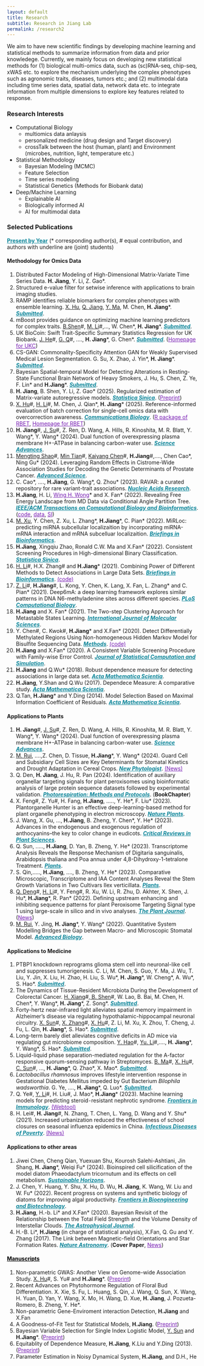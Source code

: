 ```yaml
---
layout: default
title: Research
subtitle: Research in Jiang Lab
permalink: /research2
---
```

We aim to have new scientific findings by developing machine learning and statistical methods to summarize information from data and prior knowledege. Currently, we mainly focus on developing new statistical methods for (1) biological multi-omics data, such as (sc)RNA-seq, chip-seq, xWAS etc. to explore the mechanism underlying the complex phenotypes such as agronomic traits, diseases, tumors etc.; and (2) multimodal data including time series data, spatial data, network data etc. to integrate information from multiple dimensions to explore key features related to response.

### Research Interests 
- Computational Biology
    - multiomics data anlaysis
    - personalized medicine (drug design and Target discovery)
    - crossTalk between the host (human, plant) and Environment (microbes, nutrition, light, temperature etc.)
- Statistical Methodology
    - Bayesian Modeling (MCMC)
    - Feature Selection
    - Time series modeling
    - Statistical Genetics (Methods for Biobank data)
- Deep/Machine Learning
    - Explainable AI
    - Biologically informed AI
    - AI for multimodal data

### Selected Publications 
<a href="/research" style="color: #0c8599;">**Present by Year**</a> (\* corresponding author(s), \# equal contribution, and authors with underline are (joint) students)
#### Methodology for Omics Data
1. Distributed Factor Modeling of High-Dimensional Matrix-Variate Time Series Data. **H. Jiang**, Y. Li, Z. Gao\*.
1. Structured e-value filter for setwise inference with applications to brain imaging studies. 
1. RAMP identifies reliable biomarkers for complex phenotypes with ensemble learning. <u>X. Hu</u>, <u>Q. Jiang</u>, <u>Y. Ma</u>, M. Chen, **H. Jiang**\*. <a href="" style="color: #0c8599;">***Submitted***</a>. 
1. mBoost provides guidance on optimizing machine learning predictors for complex traits. <u>B.Shen</u>\#, <u>M. Li</u>\#,..., W. Chen\*, **H. Jiang**\*. <a href="" style="color: #0c8599;">***Submitted***</a>.  
1. UK BioCoin: Swift Trait-Specific Summary Statistics Regression for UK Biobank. <u>J. He</u>\#, <u>G. Q</u>\#, ...., **H. Jiang**\*, G. Chen\*. <a href="https://biorxiv.org/cgi/content/short/2024.04.12.589273v1" style="color:#0c8599;">***Submitted***</a>. (<a href="https://github.com/Ttttt47/UKBioCoin" style="color: #771DB3;">Homepage for UKC</a>)
1. CS-GAN: Commonality-Specificity Attention GAN for Weakly Supervised Medical Lesion Segmentation. G. Su, X. Zhao, J. Yin\*, **H. Jiang**\*. <a href="" style="color:#0c8599;">***Submitted***</a>. 
1. Bayesian Spatial-temporal Model for Detecting Alterations in Resting-State Functional Brain Network of Heavy Smokers, J. Hu, S. Chen, Z. Ye, F. Lin\* and **H.Jiang**\*. <a href="" style="color:#0c8599;">***Submitted***</a>.
1. **H. Jiang**, B. Shen, Y. Li, Z. Gao\* (2025). Regularized estimation of Matrix-variate autoregressive models. <a href="https://doi.org/10.1038/s42003-025-07947-7" style="color: #0c8599;">***Statistica Sinica***</a>. (<a href="http://arxiv.org/abs/2410.11320" style="color: #771DB3;">Preprint</a>)
1. <u>X. Hu</u>\#, <u>H. Li</u>\#, M. Chen, J. Qian\*,  **H. Jiang**\* (2025). Reference-informed evaluation of batch correction for single-cell omics data with overcorrection awareness. <a href="https://doi.org/10.1038/s42003-025-07947-7" style="color: #0c8599;">***Communications Biology***</a>. (<a href="/resources/RBET_0.1.0.zip" style="color: #771DB3;">R package of RBET</a>, <a href="https://github.com/zlyx26/RBET" style="color: #771DB3;">Homepage for RBET</a>)
1. **H. Jiang**\#, <u>J. Su</u>\#, Z. Ren, D. Wang, A. Hills, R. Kinoshita, M. R. Blatt, Y. Wang\*, Y. Wang\* (2024). Dual function of overexpressing plasma membrane H+-ATPase in balancing carbon-water use. <a href="https://www.science.org/doi/10.1126/sciadv.adp8017" style="color: #0c8599;">***Science Advances***</a>. 
1. <u>Mengting Shao</u>\#, <u>Min Tian</u>\#, <u>Kaiyang Chen</u>\#, **H.Jiang**\#,...., Chen Cao\*, Ning Gu\* (2024). Leveraging Random Effects in Cistrome-Wide Association Studies for Decoding the Genetic Determinants of Prostate Cancer. <a href="http://doi.org/10.1002/advs.202400815" style="color: #0c8599;">***Advanced Science***</a>.
1. C. Cao\*, ...., **H.Jiang**, G. Wang\*, Q. Zhou\* (2023). RAVAR: a curated repository for rare variant-trait associations. <a href="https://academic.oup.com/nar/advance-article/doi/10.1093/nar/gkad876/7311081?login=true" style="color: #0c8599;">***Nucleic Acids Research***</a>.
1. **H.Jiang**, H. Li, <a href="https://biox.stanford.edu/people/wing-wong" style="color: #771DB3;"> Wing H. Wong</a>\* and X. Fan\* (2022). Revealing Free Energy Landscape from MD Data via Conditional Angle Partition Tree. <a href="https://ieeexplore.ieee.org/abstract/document/9767706" style="color: #0c8599;">***IEEE/ACM Transactions on Computational Biology and Bioinformatics***</a>. (<a href="/resources/capt.zip" style="color: #771DB3;">code</a>, <a href="/resources/ala-traj.zip" style="color: #771DB3;"> data</a>, <a href="/resources/capt-supp.pdf" style="color: #771DB3;"> SI</a>)
1. <u>M. Xu</u>, Y. Chen, Z. Xu, L. Zhang\*, **H.Jiang**\*, C. Pian\* (2022). MiRLoc: predicting miRNA subcellular localizaition by incorporating miRNA-mRNA interaction and mRNA subcelluar localizaition. <a href="https://academic.oup.com/bib/advance-article-abstract/doi/10.1093/bib/bbac044/6532537" style="color: #0c8599;">***Briefings in Bioinformatics***</a>.
1. **H.Jiang**, Xingqiu Zhao, Ronald C.W. Ma and X.Fan\* (2022). Consistent Screening Procedures in High-dimensional Binary Classification. <a href="http://www3.stat.sinica.edu.tw/preprint/SS-2020-0088_Preprint.pdf" style="color: #0c8599;">***Statistica Sinica***</a>.
1. <u>H. Li</u>\#, H.X. Zhang\# and **H.Jiang**\* (2021). Combining Power of Different Methods to Detect Associations in Large Data Sets. <a href="https://academic.oup.com/bib/advance-article/doi/10.1093/bib/bbab488/6447432" style="color: #0c8599;">***Briefings in Bioinformatics***</a>.  <a href="/resources/DM.zip" style="color: #771DB3;"> (code) </a>
1. <u>Z. Li</u>\#, **H.Jiang**\#, L. Kong, Y. Chen, K. Lang, X. Fan, L. Zhang\* and C. Pian\* (2021). Deep6mA: a deep learning framework explores similar patterns in DNA N6-methyladenine sites across different species. <a href="https://doi.org/10.1371/journal.pcbi.1008767" style="color: #0c8599;">***PLoS Computational Biology***</a>.
1. **H.Jiang** and X. Fan\* (2021). The Two-step Clustering Approach for Metastable States Learning. <a href="https://www.mdpi.com/1422-0067/22/12/6576" style="color:#0c8599;">***International Journal of Molecular Sciences***</a>.
1. Y. Chen\#, C. Kwok\#, **H.Jiang**\* and X.Fan\* (2020). Detect Differentially Methylated Regions Using Non-homogeneous Hidden Markov Model for Bisulfite Sequencing Data. <a href="https://doi.org/10.1016/j.ymeth.2020.09.009" style="color:#0c8599;">***Methods***</a>. <a href="/resources/BSDMR.zip" style="color: #771DB3;"> (code) </a>
1. **H.Jiang** and X.Fan\* (2020). A Consistent Variable Screening Procedure with Family-wise Error Control. <a href="https://doi.org/10.1080/00949655.2020.1724291" style="color:#0c8599;">***Journal of Statistical Computation and Simulation***</a>.
1. **H.Jiang** and Q.Wu\* (2018). Robust dependence measure for detecting associations in large data set. <a href="https://doi.org/10.1016/S0252-9602(17)30117-0" style="color:#0c8599;">***Acta Mathematica Scientia***</a>.
1. **H.Jiang**, Y.Shan and Q.Wu (2017). Dependece Measure: A comparative study. <a href="" style="color: #0c8599;">***Acta Mathematica Scientia***</a>.  
1. Q.Tan, **H.Jiang**\* and Y.Ding (2014). Model Selection Based on Maximal Information Coefficient of Residuals. <a href="https://doi.org/10.1016/S0252-9602(14)60031-X" style="color: #0c8599;">***Acta Mathematica Scientia***</a>.

#### Applications to Plants
1. **H. Jiang**\#, <u>J. Su</u>\#, Z. Ren, D. Wang, A. Hills, R. Kinoshita, M. R. Blatt, Y. Wang\*, Y. Wang\* (2024). Dual function of overexpressing plasma membrane H+-ATPase in balancing carbon-water use. <a href="https://www.science.org/doi/10.1126/sciadv.adp8017" style="color: #0c8599;">***Science Advances***</a>. 
1. <u>M. Rui</u>, ....,Z. Chen, D. Tissue, **H.Jiang**\*, Y. Wang\* (2024). Guard Cell and Subsidiary Cell Sizes are Key Determinants for Stomatal Kinetics and Drought Adaptation in Cereal Crops. <a href="https://nph.onlinelibrary.wiley.com/doi/full/10.1111/nph.19757" style="color:#0c8599;">***New Phytologist***</a>. <a href="http://www.cab.zju.edu.cn/nxx/2024/0504/c6958a2910834/page.htm" style="color: #771DB3;"> (News)</a>
1. Q. Den, **H. Jiang**, J. Hu, R. Pan (2024). Identification of auxiliary organellar targeting signals for plant peroxisomes using bioinformatic analysis of large protein sequence datasets followed by experimental validation. <a href="https://doi.org/10.1007/978-1-0716-3802-6" style="color: #0c8599;">***Photorespiration: Methods and Protocols***</a>. (**BookChapter**)
1. X. Feng\#, Z. Yu\#, H. Fang, **H.Jiang**, ....., Y. He\*,  F. Liu\* (2023). Plantorganelle Hunter is an effective deep-learning-based method for plant organelle phenotyping in electron microscopy. <a href="https://www.nature.com/articles/s41477-023-01527-5" style="color: #0c8599;">***Nature Plants***</a>.
1. J. Wang, X. Gu, ..., **H.Jiang**, B. Zheng, Y. Chen\*, Y. He\* (2023). Advances in the endogenous and exogenous regulation of anthocyanins–the key to color change in eudicots. <a href="https://www.tandfonline.com/doi/full/10.1080/07352689.2023.2227485" style="color: #0c8599;">***Critical Reviews in Plant Sciences***</a>.
1. Q. Sun, ....., **H.Jiang**, D. Yan, B. Zheng, Y. He\* (2023). Transcriptome Analysis Reveals the Response Mechanism of Digitaria sanguinalis, Arabidopsis thaliana and Poa annua under 4,8-Dihydroxy-1-tetralone Treatment. <a href="https://www.mdpi.com/2223-7747/12/14/2728/review_report" style="color: #0c8599;">***Plants***</a>.
1. S. Qin,....., **H.Jiang**, ...., B. Zheng, Y. He\* (2023). Comparative Microscopic, Transcriptome and IAA Content Analyses Reveal the Stem Growth Variations in Two Cultivars Ilex verticillata. <a href="https://www.mdpi.com/2223-7747/12/10/1941" style="color: #0c8599;">***Plants***</a>.
1. <u>Q. Deng</u>\#, <u> H. Li</u>\#, Y. Feng\#, R. Xu, W. Li, R. Zhu, D. Akhter, X. Shen, J. Hu\*, **H.Jiang**\*, R. Pan\* (2022). Defining upstream enhancing and inhibiting sequence patterns for plant Peroxisome Targeting Signal type 1 using large-scale in silico and in vivo analyses. <a href="https://onlinelibrary.wiley.com/doi/10.1111/tpj.15840" style="color: #0c8599;">***The Plant Journal***</a>. (<a href="http://www.cab.zju.edu.cn/chinese/2022/0705/c11148a2601415/page.htm" style="color: #771DB3;">News</a>)
1. <u>M. Rui</u>, Y. Jing, **H. Jiang**\*, Y. Wang\* (2022). Quantitative System Modelling Bridges the Gap between Macro- and Microscopic Stomatal Model. <a href="https://onlinelibrary.wiley.com/doi/10.1002/adbi.202200131" style="color: #0c8599;">***Advanced Biology***</a>.

#### Applications to Medicine
1. PTBP1 knockdown reprograms glioma stem cell into neuronal-like cell and suppresses tumorigenesis. C. Li, M. Chen, S. Guo, Y. Ma, J. Wu, T. Liu, Y. Jin, X. Liu, H. Zhao, H. Liu, S. Wu\*, **H. Jiang**\*, W. Cheng\*, A. Wu\*, S. Hao\*. <a href="" style="color: #0c8599;">***Submitted***</a>. 
1. The Dynamics of Tissue-Resident Microbiota During the Development of Colorectal Cancer. <u>H. Xiang</u>\#,<u> B. Shen</u>\#, W. Lao, B. Bai, M. Chen, H. Chen\*, Y. Wang\*,  **H. Jiang**\*, Z. Song\*. <a href="" style="color: #0c8599;">***Submitted***</a>. 
1. Forty-hertz near-infrared light alleviates spatial memory impairment in Alzheimer’s disease via regulating hypothalamic-hippocampal neuronal circuitry. <u>X. Sun</u>\#, <u>X. Zhang</u>\#, <u>X. Hu</u>\#, Z. Li, M. Xu, X. Zhou, T. Cheng, J. Fu, L. Qin, **H. Jiang**\*, S. Hao\*. <a href="" style="color: #0c8599;">***Submitted***</a>. 
1. Long-term barely diet alleviates cognitive deficits in AD mice via regulating gut microbiome composition. <u>Y. Hao</u>\#, <u>Yu. Li</u>\#,...., **H. Jiang**\*, Y. Wang\*, S. Hao\*.  <a href="" style="color: #0c8599;">***Submitted***</a>. 
1. Liquid-liquid phase separation-mediated regulation for the A-factor responsive quorum-sensing pathway in Streptomyces. <u>B. Ma</u>\#, <u>X. Hu</u>\#, <u>C. Sun</u>\#, ...,  **H. Jiang**\*, Q. Zhao\*, X. Mao\*. <a href="" style="color: #0c8599;">***Submitted***</a>.
1. *Lactobacillus rhamnosus* improves lifestyle intervention response in Gestational Diabetes Mellitus impeded by Gut Bacterium *Bilophila wadsworthia*. G. Ye, ...., **H. Jiang**\*, Q. Luo\*. <a href="" style="color: #0c8599;">***Submitted***</a>.
1. Q. Ye\#, <u>Y. Li</u>\#,  H. Liu\#, J. Mao\*, **H.Jiang**\* (2023). Machine learning models for predicting steroid⁃resistant nephrotic syndrome. <a href="https://www.frontiersin.org/articles/10.3389/fimmu.2023.1090241/full" style="color: #0c8599;">***Frontiers in Immunology***</a>. <a href="https://datalinkx.shinyapps.io/srns/" style="color: #771DB3;"> (Webtool)</a> 
1. H. Lei\#, **H. Jiang**\#, N. Zhang, T. Chen, L. Yang, D. Wang and Y. Shu\* (2021). Increased urbanization reduced the effectiveness of school closures on seasonal influenza epidemics in China. <a href="https://idpjournal.biomedcentral.com/articles/10.1186/s40249-021-00911-7" style="color: #0c8599;">***Infectious Diseases of Poverty***</a>. <a href="https://nihds.zju.edu.cn/2022/0426/c66553a2524226/page.htm" style="color: #771DB3;"> (News) </a>
   
#### Applications to other areas
1. Jiwei Chen, Cheng Qian, Yuexuan Shu, Kourosh Salehi-Ashtiani, Jin Shang, **H. Jiang**\*, Weiqi Fu\* (2024). Bioinspired cell silicification of the model diatom Phaeodactylum tricornutum and its effects on cell metabolism.  <a href="https://www.sciencedirect.com/science/article/pii/S2772737824000385" style="color: #0c8599;">***Sustainable Horizons***</a>. 
1. J. Chen, Y. Huang, Y. Shu, X. Hu, D. Wu, **H. Jiang**, K. Wang, W. Liu and W. Fu\* (2022). Recent progress on systems and synthetic biology of diatoms for improving algal productivity. <a href="https://www.frontiersin.org/journals/bioengineering-and-biotechnology/articles/10.3389/fbioe.2022.908804/full" style="color: #0c8599;">***Frontiers in Bioengineering and Biotechnology***</a>.
1. **H.Jiang**, H.-b. Li\* and X.Fan\* (2020). Bayesian Revisit of the Relationship between the Total Field Strength and the Volume Density of Interstellar Clouds. <a href="https://doi.org/10.3847/1538-4357/ab672b" style="color: #0c8599;">***The Astrophysical Journal***</a>.
1. H.-B. Li\*, **H.Jiang** (in charge of statistical analysis), X.Fan, Q. Gu and Y. Zhang (2017). The Link between Magnetic-field Orientations and Star Formation Rates. <a href="https://doi.org/10.1038/s41550-017-0158" style="color: #0c8599;">***Nature Astronomy***</a>. (**Cover Paper**, <a href="[/resources/BSDMR.zip](https://www.cpr.cuhk.edu.hk/en/press/cuhk-physicist-and-statistician-work-together-to-reveal-link-between-magnetic-fields-and-birth-rate-of-stars/)" style="color: #771DB3;"> News</a>)


#### <a href="/resources" style="color: #000000;">Manuscripts</a>
1. Non-parametric GWAS: Another View on Genome-wide Association Study. <u>X. Hu</u>\#, S. Yu\# and **H.Jiang**\*. (<a href="https://www.biorxiv.org/content/10.1101/2022.11.11.516099v1" style="color: #771DB3;">Preprint</a>) 
1. Recent Advances on Phytohormone Regulation of Floral Bud Differentiation. X. Xie, S. Fu, L. Huang, S. Qin, J. Wang, Q. Sun, X. Wang, H. Yuan, D. Yan, Y. Wang, X. Mo, H. Wang, D. Xue, **H. Jiang**, J. Pozueta-Romero, B. Zheng, Y. He\*.
1. Non-parametric Gene-Enviroment interaction Detection, **H.Jiang** and X.Fan
1. A Goodness-of-Fit Test for Statistical Models, **H.Jiang**. (<a href="https://arxiv.org/pdf/2006.08864.pdf" style="color: #771DB3;">Preprint</a>)
1. Bayesian Variable Selection for Single Index Logistic Model, <u>Y. Sun</u> and **H.Jiang**\*. (<a href="https://arxiv.org/pdf/2012.06199.pdf" style="color: #771DB3;">Preprint</a>) 
1. Equitablity of Dependence Measure, **H.Jiang**, K.Liu and Y.Ding (2013). (<a href="https://arxiv.org/pdf/1501.02102.pdf" style="color: #771DB3;">Preprint</a>)
1. Parameter Estimation in Noisy Dynamical System, **H.Jiang**, and  D.H., He
